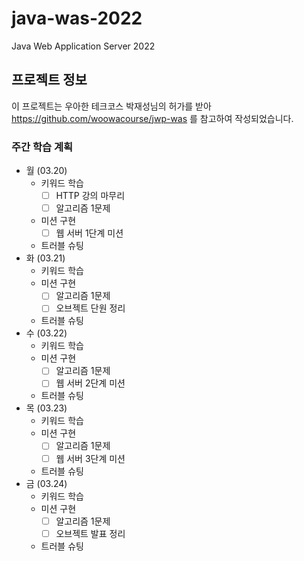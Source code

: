 # java-was-2022
Java Web Application Server 2022


## 프로젝트 정보 

이 프로젝트는 우아한 테크코스 박재성님의 허가를 받아 https://github.com/woowacourse/jwp-was 
를 참고하여 작성되었습니다.

### 주간 학습 계획
* 월 (03.20)
  * 키워드 학습
    * [ ] HTTP 강의 마무리
    * [ ] 알고리즘 1문제
  * 미션 구현
    * [ ] 웹 서버 1단계 미션 
  * 트러블 슈팅
* 화 (03.21)
  * 키워드 학습
  * 미션 구현
    * [ ] 알고리즘 1문제
    * [ ] 오브젝트 단원 정리
  * 트러블 슈팅
* 수 (03.22)
  * 키워드 학습
  * 미션 구현
    * [ ] 알고리즘 1문제
    * [ ] 웹 서버 2단계 미션
  * 트러블 슈팅
* 목 (03.23)
  * 키워드 학습
  * 미션 구현
    * [ ] 알고리즘 1문제
    * [ ] 웹 서버 3단계 미션
  * 트러블 슈팅
* 금 (03.24)
  * 키워드 학습
  * 미션 구현
    * [ ] 알고리즘 1문제
    * [ ] 오브젝트 발표 정리
  * 트러블 슈팅
